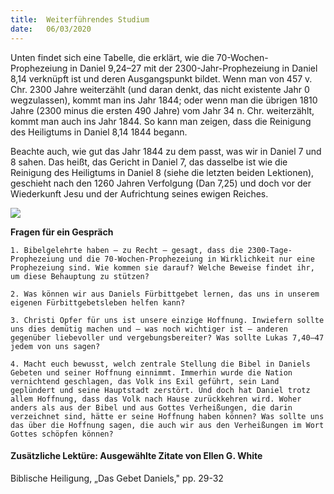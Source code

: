 ```yaml
---
title:  Weiterführendes Studium
date:   06/03/2020
---
```


Unten findet sich eine Tabelle, die erklärt, wie die 70-Wochen-Prophezeiung in Daniel 9,24–27 mit der 2300-Jahr-Prophezeiung in Daniel 8,14 verknüpft ist und deren Ausgangspunkt bildet. Wenn man von 457 v. Chr. 2300 Jahre weiterzählt (und daran denkt, das nicht existente Jahr 0 wegzulassen), kommt man ins Jahr 1844; oder wenn man die übrigen 1810 Jahre (2300 minus die ersten 490 Jahre) vom Jahr 34 n. Chr. weiterzählt, kommt man auch ins Jahr 1844. So kann man zeigen, dass die Reinigung des Heiligtums in Daniel 8,14 1844 begann.

Beachte auch, wie gut das Jahr 1844 zu dem passt, was wir in Daniel 7 und 8 sahen. Das heißt, das Gericht in Daniel 7, das dasselbe ist wie die Reinigung des Heiligtums in Daniel 8 (siehe die letzten beiden Lektionen), geschieht nach den 1260 Jahren Verfolgung (Dan 7,25) und doch vor der Wiederkunft Jesu und der Aufrichtung seines ewigen Reiches.

<img style="max-width:100%" src="https://sabbath-school-stage.adventech.io/api/v1/de/quarterlies/2020-01/lessons/10/days/prophecy.png" />

**Fragen für ein Gespräch**

`1. Bibelgelehrte haben – zu Recht – gesagt, dass die 2300-Tage-Prophezeiung und die 70-Wochen-Prophezeiung in Wirklichkeit nur eine Prophezeiung sind. Wie kommen sie darauf? Welche Beweise findet ihr, um diese Behauptung zu stützen?`

`2. Was können wir aus Daniels Fürbittgebet lernen, das uns in unserem eigenen Fürbittgebetsleben helfen kann?`

`3. Christi Opfer für uns ist unsere einzige Hoffnung. Inwiefern sollte uns dies demütig machen und – was noch wichtiger ist – anderen gegenüber liebevoller und vergebungsbereiter? Was sollte Lukas 7,40–47 jedem von uns sagen?`

`4. Macht euch bewusst, welch zentrale Stellung die Bibel in Daniels Gebeten und seiner Hoffnung einnimmt. Immerhin wurde die Nation vernichtend geschlagen, das Volk ins Exil geführt, sein Land geplündert und seine Hauptstadt zerstört. Und doch hat Daniel trotz allem Hoffnung, dass das Volk nach Hause zurückkehren wird. Woher anders als aus der Bibel und aus Gottes Verheißungen, die darin verzeichnet sind, hätte er seine Hoffnung haben können? Was sollte uns das über die Hoffnung sagen, die auch wir aus den Verheißungen im Wort Gottes schöpfen können?`

#### Zusätzliche Lektüre: Ausgewählte Zitate von Ellen G. White

Biblische Heiligung, „Das Gebet Daniels," pp. 29-32